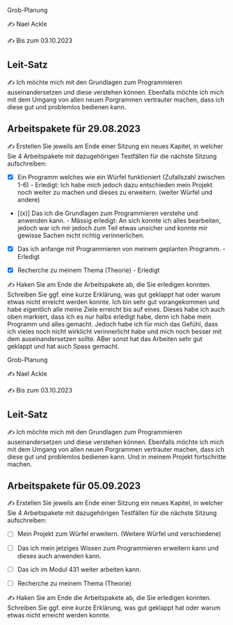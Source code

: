Grob-Planung

✍️ Nael Ackle

✍️ Bis zum 03.10.2023

## Leit-Satz

✍️ Ich möchte mich mit den Grundlagen zum Programmieren auseinandersetzen und diese verstehen können. Ebenfalls möchte ich mich mit dem Umgang von allen neuen Porgrammen vertrauter machen, dass ich diese gut und problemlos bedienen kann.

## Arbeitspakete für 29.08.2023

✍️ Erstellen Sie jeweils am Ende einer Sitzung ein neues Kapitel, in welcher Sie 4 Arbeitspakete mit dazugehörigen Testfällen für die nächste Sitzung aufschreiben:

- [x] Ein Programm welches wie ein Würfel funktioniert (Zufallszahl zwischen 1-6) - Erledigt: Ich habe mich jedoch dazu entschieden mein Projekt noch weiter zu machen und dieses zu erweitern. (weiter Würfel und andere)
  
- [(x)] Das ich die Grundlagen zum Programmieren verstehe und anwenden kann. - Mässig erledigt: An sich konnte ich alles bearbeiten, jedoch war ich mir jedoch zum Teil etwas unsicher und konnte mir gewisse Sachen nicht richtig verinnerlichen.
  
- [x] Das ich anfange mit Programmieren von meinem geplanten Programm. - Erledigt
  
- [x] Recherche zu meinem Thema (Theorie) - Erledigt
  

✍️ Haken Sie am Ende die Arbeitspakete ab, die Sie erledigen konnten. Schreiben Sie ggf. eine kurze Erklärung, was gut geklappt hat oder warum etwas nicht erreicht werden konnte.
Ich bin sehr gut vorangekommen und habe eigentlich alle meine Ziele erreicht bis auf eines. Dieses habe ich auch oben markiert, dass ich es nur halbs erledigt habe, denn ich habe mein Programm und alles gemacht. Jedoch habe ich für mich das Gefühl, dass ich vieles noch nicht wirklicht verinnerlicht habe und mich noch besser mit dem auseinandersetzen sollte. ABer sonst hat das Arbeiten sehr gut geklappt und hat auch Spass gemacht.




Grob-Planung

✍️ Nael Ackle

✍️ Bis zum 03.10.2023

## Leit-Satz

✍️ Ich möchte mich mit den Grundlagen zum Programmieren auseinandersetzen und diese verstehen können. Ebenfalls möchte ich mich mit dem Umgang von allen neuen Porgrammen vertrauter machen, dass ich diese gut und problemlos bedienen kann. Und in meinem Projekt fortschritte machen.

## Arbeitspakete für 05.09.2023

✍️ Erstellen Sie jeweils am Ende einer Sitzung ein neues Kapitel, in welcher Sie 4 Arbeitspakete mit dazugehörigen Testfällen für die nächste Sitzung aufschreiben:

- [ ] Mein Projekt zum Würfel erweitern. (Weitere Würfel und verschiedene)
  
- [ ] Das ich mein jetziges Wissen zum Programmieren erweitern kann und dieses auch anwenden kann.
  
- [ ] Das ich im Modul 431 weiter arbeiten kann.
  
- [ ] Recherche zu meinem Thema (Theorie)
  

✍️ Haken Sie am Ende die Arbeitspakete ab, die Sie erledigen konnten. Schreiben Sie ggf. eine kurze Erklärung, was gut geklappt hat oder warum etwas nicht erreicht werden konnte.
